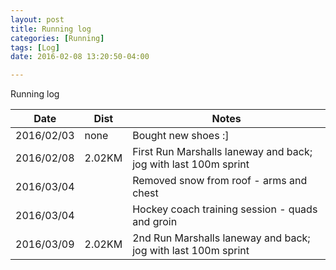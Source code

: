 ```yaml
---
layout: post
title: Running log
categories: [Running]
tags: [Log]
date: 2016-02-08 13:20:50-04:00

---
```


Running log

| Date       | Dist   | Notes                                                         |
|------------|--------|---------------------------------------------------------------|
| 2016/02/03 | none   | Bought new shoes :]                                           |
| 2016/02/08 | 2.02KM | First Run Marshalls laneway and back; jog with last 100m sprint |
| 2016/03/04 | | Removed snow from roof - arms and chest |
| 2016/03/04 | | Hockey coach training session - quads and groin |
| 2016/03/09 | 2.02KM | 2nd Run Marshalls laneway and back; jog with last 100m sprint |
